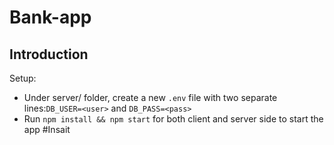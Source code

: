 # Bank-app

## Introduction
Setup:
- Under server/ folder, create a new ```.env``` file with two separate lines:```DB_USER=<user>``` and ```DB_PASS=<pass>```
- Run ```npm install && npm start``` for both client and server side to start the app
# I n s a i t  
 